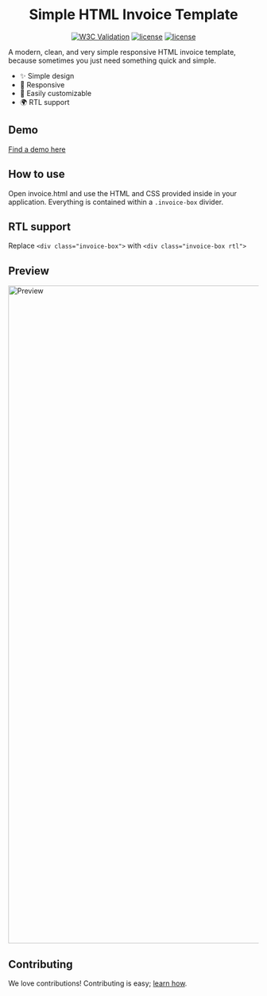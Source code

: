 # <div align="center">Simple HTML Invoice Template</div>

<p align="center">
<a href="https://validator.w3.org/check?uri=https%3A%2F%2Fsparksuite.github.io%2Fsimple-html-invoice-template%2F"><img alt="W3C Validation" src="https://img.shields.io/w3c-validation/default?targetUrl=https%3A%2F%2Fsparksuite.github.io%2Fsimple-html-invoice-template%2F"></a>
<a href="https://github.com/prettier/prettier"><img alt="license" src="https://img.shields.io/badge/code_style-prettier-ff69b4.svg"></a>
<a href="https://github.com/sparksuite/simple-html-invoice-template/blob/master/LICENSE"><img alt="license" src="https://img.shields.io/github/license/sparksuite/simple-html-invoice-template"></a>
</p>

A modern, clean, and very simple responsive HTML invoice template, because sometimes you just need something quick and simple.

- ✨ Simple design
- 📱 Responsive
- 🔧 Easily customizable
- 🌍 RTL support

## Demo
[Find a demo here](https://sparksuite.github.io/simple-html-invoice-template/)

## How to use
Open invoice.html and use the HTML and CSS provided inside in your application. Everything is contained within a `.invoice-box` divider.

## RTL support
Replace `<div class="invoice-box">` with `<div class="invoice-box rtl">`

## Preview
<img width="1325" alt="Preview" src="https://user-images.githubusercontent.com/3850064/111213188-8190a780-859e-11eb-99b5-e038eac4b172.png">

## Contributing
We love contributions! Contributing is easy; [learn how](https://github.com/sparksuite/simple-html-invoice-template/blob/master/CONTRIBUTING.md).

